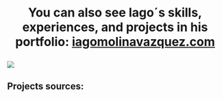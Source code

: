 # <p align="center">You can also see Iago´s skills, experiences, and projects in his portfolio: [iagomolinavazquez.com](https://iagomolinavazquez.com)</p>

<a align="center" href="https://iagomolinavazquez.com"><img src="https://iagomolinavazquez.com/preview.png"></a>

## Projects sources: 

<!-- Default:

**14G001/14G001** is a ✨ _special_ ✨ repository because its `README.md` (this file) appears on your GitHub profile.

Here are some ideas to get you started:

- 🔭 I’m currently working on ...
- 🌱 I’m currently learning ...
- 👯 I’m looking to collaborate on ...
- 🤔 I’m looking for help with ...
- 💬 Ask me about ...
- 📫 How to reach me: ...
- 😄 Pronouns: ...
- ⚡ Fun fact: ...
-->
